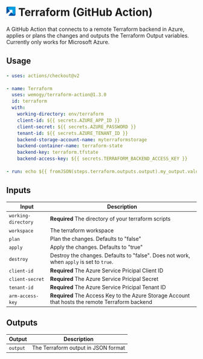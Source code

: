 # ![wemogy](assets/wemogy-logo.png) Terraform (GitHub Action)

A GitHub Action that connects to a remote Terraform backend in Azure, applies or plans the changes and outputs the Terraform Output variables. Currently only works for Microsoft Azure.

## Usage

```yaml
- uses: actions/checkout@v2

- name: Terraform
  uses: wemogy/terraform-action@1.3.0
  id: terraform
  with:
    working-directory: env/terraform
    client-id: ${{ secrets.AZURE_APP_ID }}
    client-secret: ${{ secrets.AZURE_PASSWORD }}
    tenant-id: ${{ secrets.AZURE_TENANT_ID }}
    backend-storage-account-name: myterraformstorage
    backend-container-name: terraform-state
    backend-key: terraform.tfstate
    backend-access-key: ${{ secrets.TERRAFORM_BACKEND_ACCESS_KEY }}

- run: echo ${{ fromJSON(steps.terraform.outputs.output).my_output.value }}
```

## Inputs

| Input               | Description                                                                                      |
| ------------------- | ------------------------------------------------------------------------------------------------ |
| `working-directory` | **Required** The directory of your terraform scripts                                             |
| `workspace`         | The terraform workspace                                                                          |
| `plan `             | Plan the changes. Defaults to "false"                                                            |
| `apply`             | Apply the changes. Defaults to "true"                                                            |
| `destroy`           | Destroy the changes. Defaults to "false". Does not work, when `apply` is set to `true`.          |
| `client-id`         | **Required** The Azure Service Pricipal Client ID                                                |
| `client-secret`     | **Required** The Azure Service Pricipal Secret                                                   |
| `tenant-id`         | **Required** The Azure Service Pricipal Tenant ID                                                |
| `arm-access-key`    | **Required** The Access Key to the Azure Storage Account that hosts the remote Terraform backend |

## Outputs

| Output   | Description                         |
| -------- | ----------------------------------- |
| `output` | The Terraform output in JSON format |

